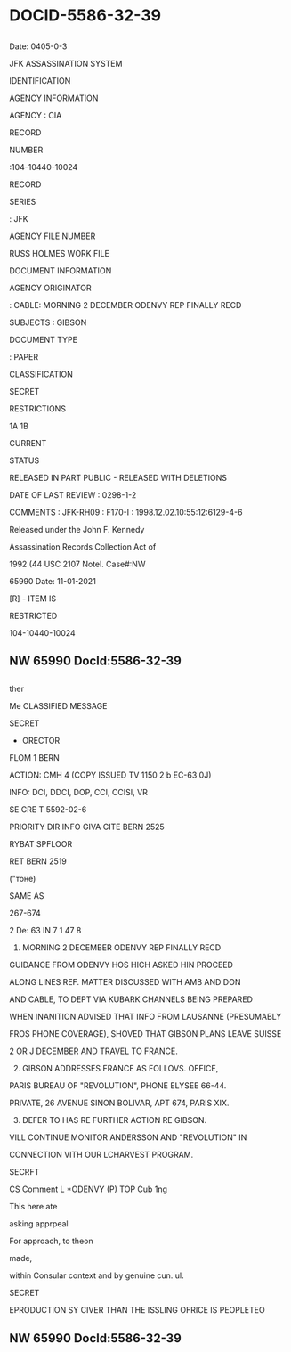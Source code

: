 # DOCID-5586-32-39

##
Date: 0405-0-3

JFK ASSASSINATION SYSTEM

IDENTIFICATION

AGENCY INFORMATION

AGENCY : CIA

RECORD

NUMBER

:104-10440-10024

RECORD

SERIES

: JFK

AGENCY FILE NUMBER

RUSS HOLMES WORK FILE

DOCUMENT INFORMATION

AGENCY ORIGINATOR

: CABLE: MORNING 2 DECEMBER ODENVY REP FINALLY RECD

SUBJECTS : GIBSON

DOCUMENT TYPE

: PAPER

CLASSIFICATION

SECRET

RESTRICTIONS

1A 1B

CURRENT

STATUS

RELEASED IN PART PUBLIC - RELEASED WITH DELETIONS

DATE OF LAST REVIEW : 0298-1-2

COMMENTS : JFK-RH09 : F170-I : 1998.12.02.10:55:12:6129-4-6

Released under the John F. Kennedy

Assassination Records Collection Act of

1992 (44 USC 2107 Notel. Case#:NW

65990 Date: 11-01-2021

[R] - ITEM IS

RESTRICTED

104-10440-10024

NW 65990 Docld:5586-32-39
---

##
ther

Me CLASSIFIED MESSAGE

SECRET

* ORECTOR

FLOM 1 BERN

ACTION: CMH 4 (COPY ISSUED TV 1150 2 b EC-63 0J)

INFO: DCI, DDCI, DOP, CCI, CCISI, VR

SE CRE T 5592-02-6

PRIORITY DIR INFO GIVA CITE BERN 2525

RYBAT SPFLOOR

RET BERN 2519

("тоне)

SAME AS

267-674

2 De: 63 IN 7 1 47 8

1. MORNING 2 DECEMBER ODENVY REP FINALLY RECD

GUIDANCE FROM ODENVY HOS HICH ASKED HIN PROCEED

ALONG LINES REF. MATTER DISCUSSED WITH AMB AND DON

AND CABLE, TO DEPT VIA KUBARK CHANNELS BEING PREPARED

WHEN INANITION ADVISED THAT INFO FROM LAUSANNE (PRESUMABLY

FROS PHONE COVERAGE), SHOVED THAT GIBSON PLANS LEAVE SUISSE

2 OR J DECEMBER AND TRAVEL TO FRANCE.

2. GIBSON ADDRESSES FRANCE AS FOLLOVS. OFFICE,

PARIS BUREAU OF "REVOLUTION", PHONE ELYSEE 66-44.

PRIVATE, 26 AVENUE SINON BOLIVAR, APT 674, PARIS XIX.

3. DEFER TO HAS RE FURTHER ACTION RE GIBSON.

VILL CONTINUE MONITOR ANDERSSON AND "REVOLUTION" IN

CONNECTION VITH OUR LCHARVEST PROGRAM.

SECRFT

CS Comment L *ODENVY (P) TOP Cub 1ng

This here ate

asking apprpeal

For approach, to theon

made,

within Consular context and by genuine cun. ul.

SECRET

EPRODUCTION SY CIVER THAN THE ISSLING OFRICE IS PEOPLETEO

NW 65990 Docld:5586-32-39
---

